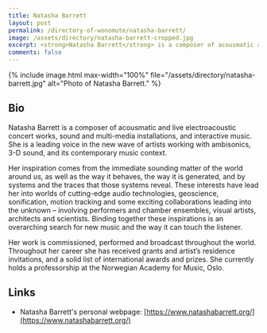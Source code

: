 ```yaml
---
title: Natasha Barrett
layout: post
permalink: /directory-of-wonomute/natasha-barrett/
image: /assets/directory/natasha-barrett-cropped.jpg
excerpt: <strong>Natasha Barrett</strong> is a composer of acousmatic and live electroacoustic concert works, sound and multi-media installations, and interactive music. She is a leading voice in the new wave of artists working with ambisonics, 3-D sound, and its contemporary music context.
comments: false
---
```


<div class="directory-post">
{% include image.html
max-width="100%" file="/assets/directory/natasha-barrett.jpg" alt="Photo of Natasha Barrett." %}
</div>

## Bio

Natasha Barrett is a composer of acousmatic and live electroacoustic concert works, sound and multi-media installations, and interactive music. She is a leading voice in the new wave of artists working with ambisonics, 3-D sound, and its contemporary music context.

Her inspiration comes from the immediate sounding matter of the world around us, as well as the way it behaves, the way it is generated, and by systems and the traces that those systems reveal. These interests have lead her into worlds of cutting-edge audio technologies, geoscience, sonification, motion tracking and some exciting collaborations leading into the unknown – involving performers and chamber ensembles, visual artists, architects and scientists. Binding together these inspirations is an overarching search for new music and the way it can touch the listener.

Her work is commissioned, performed and broadcast throughout the world. Throughout her career she has received grants and artist’s residence invitations, and a solid list of international awards and prizes. She currently holds a professorship at the Norwegian Academy for Music, Oslo.


## Links

* Natasha Barrett's personal webpage: [https://www.natashabarrett.org/](https://www.natashabarrett.org/)
